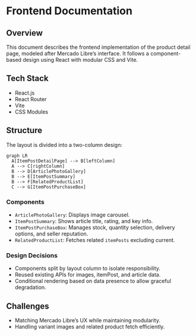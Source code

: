 # Frontend Documentation

## Overview

This document describes the frontend implementation of the product detail page, modeled after Mercado Libre’s interface. It follows a component-based design using React with modular CSS and Vite.

## Tech Stack

* React.js
* React Router
* Vite
* CSS Modules

## Structure

The layout is divided into a two-column design:

```mermaid
graph LR
  A[ItemPostDetailPage] --> B[leftColumn]
  A --> C[rightColumn]
  B --> D[ArticlePhotoGallery]
  B --> E[ItemPostSummary]
  B --> F[RelatedProductList]
  C --> G[ItemPostPurchaseBox]
```

### Components

* `ArticlePhotoGallery`: Displays image carousel.
* `ItemPostSummary`: Shows article title, rating, and key info.
* `ItemPostPurchaseBox`: Manages stock, quantity selection, delivery options, and seller reputation.
* `RelatedProductList`: Fetches related `itemPosts` excluding current.

### Design Decisions

* Components split by layout column to isolate responsibility.
* Reused existing APIs for images, itemPost, and article data.
* Conditional rendering based on data presence to allow graceful degradation.

## Challenges

* Matching Mercado Libre’s UX while maintaining modularity.
* Handling variant images and related product fetch efficiently.
